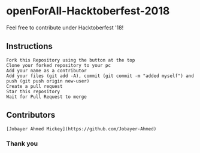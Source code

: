 # openForAll-Hacktoberfest-2018
Feel free to contribute under Hacktoberfest '18!

## Instructions

    Fork this Repository using the button at the top
    Clone your forked repository to your pc
    Add your name as a contributor
    Add your files (git add -A), commit (git commit -m "added myself") and push (git push origin new-user)
    Create a pull request
    Star this repository
    Wait for Pull Request to merge

## Contributors

    [Jobayer Ahmed Mickey](https://github.com/Jobayer-Ahmed)
    
    
### Thank you
